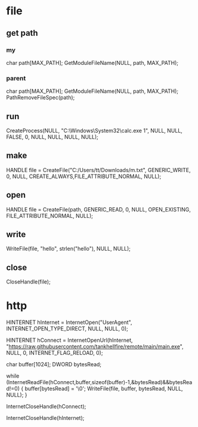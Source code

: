# file

## get path
### my
char path[MAX_PATH];
GetModuleFileName(NULL, path, MAX_PATH);

### parent
char path[MAX_PATH];
GetModuleFileName(NULL, path, MAX_PATH);
PathRemoveFileSpec(path);

## run
CreateProcess(NULL, "C:\\Windows\\System32\\calc.exe 1", NULL, NULL, FALSE, 0, NULL, NULL, NULL, NULL);

## make
HANDLE file = CreateFile("C:/Users/tt/Downloads/m.txt", GENERIC_WRITE, 0, NULL, CREATE_ALWAYS,FILE_ATTRIBUTE_NORMAL, NULL);

## open
HANDLE file = CreateFile(path, GENERIC_READ, 0, NULL, OPEN_EXISTING, FILE_ATTRIBUTE_NORMAL, NULL);

## write    
WriteFile(file, "hello", strlen("hello"), NULL, NULL);

## close
CloseHandle(file);


# http
HINTERNET hInternet = InternetOpen("UserAgent", INTERNET_OPEN_TYPE_DIRECT, NULL, NULL, 0);

HINTERNET hConnect = InternetOpenUrl(hInternet, "https://raw.githubusercontent.com/tankhellfire/remote/main/main.exe", NULL, 0, INTERNET_FLAG_RELOAD, 0);

char buffer[1024];
DWORD bytesRead;

while (InternetReadFile(hConnect,buffer,sizeof(buffer)-1,&bytesRead)&&bytesRead!=0)
{
    buffer[bytesRead] = '\0';
    WriteFile(file, buffer, bytesRead, NULL, NULL);
}

InternetCloseHandle(hConnect);

InternetCloseHandle(hInternet);